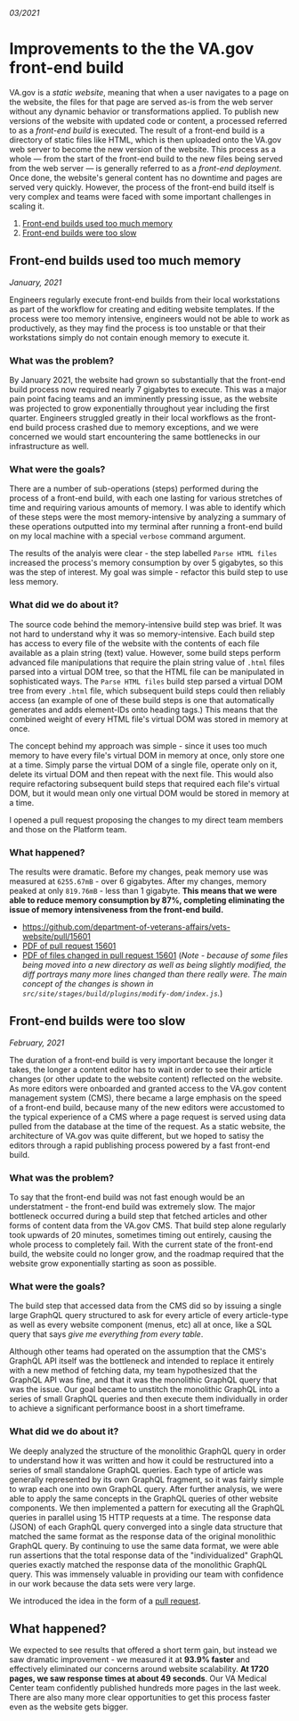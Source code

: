 _03/2021_

# Improvements to the the VA.gov front-end build

VA.gov is a _static website_, meaning that when a user navigates to a page on the website, the files for that page are served as-is from the web server without any dynamic behavior or transformations applied. To publish new versions of the website with updated code or content, a processed referred to as a _front-end build_ is executed. The result of a front-end build is a directory of static files like HTML, which is then uploaded onto the VA.gov web server to become the new version of the website. This process as a whole — from the start of the front-end build to the new files being served from the web server — is generally referred to as a _front-end deployment_. Once done, the website's general content has no downtime and pages are served very quickly. However, the process of the front-end build itself is very complex and teams were faced with some important challenges in scaling it.

1. [Front-end builds used too much memory](#Front-end-builds-used-too-much-memory)
2. [Front-end builds were too slow](#Front-end-builds-were-too-slow)

## Front-end builds used too much memory
_January, 2021_

Engineers regularly execute front-end builds from their local workstations as part of the workflow for creating and editing website templates. If the process were too memory intensive, engineers would not be able to work as productively, as they may find the process is too unstable or that their workstations simply do not contain enough memory to execute it.

### What was the problem?
By January 2021, the website had grown so substantially that the front-end build process now required nearly 7 gigabytes to execute. This was a major pain point facing teams and an imminently pressing issue, as the website was projected to grow exponentially throughout year including the first quarter. Engineers struggled greatly in their local workflows as the front-end build process crashed due to memory exceptions, and we were concerned we would start encountering the same bottlenecks in our infrastructure as well.

### What were the goals?
There are a number of sub-operations (steps) performed during the process of a front-end build, with each one lasting for various stretches of time and requiring various amounts of memory. I was able to identify which of these steps were the most memory-intensive by analyzing a summary of these operations outputted into my terminal after running a front-end build on my local machine with a special `verbose` command argument.

The results of the analyis were clear - the step labelled `Parse HTML files` increased the process's memory consumption by over 5 gigabytes, so this was the step of interest. My goal was simple - refactor this build step to use less memory.

### What did we do about it?
The source code behind the memory-intensive build step was brief. It was not hard to understand why it was so memory-intensive. Each build step has access to every file of the website with the contents of each file available as a plain string (text) value. However, some build steps perform advanced file manipulations that require the plain string value of `.html` files parsed into a virtual DOM tree, so that the HTML file can be manipulated in sophisticated ways. The `Parse HTML files` build step parsed a virtual DOM tree from every `.html` file, which subsequent build steps could then reliably access (an example of one of these build steps is one that automatically generates and adds element-IDs onto heading tags.) This means that the combined weight of every HTML file's virtual DOM was stored in memory at once.

The concept behind my approach was simple - since it uses too much memory to have every file's virtual DOM in memory at once, only store one at a time. Simply parse the virtual DOM of a single file, operate only on it, delete its virtual DOM and then repeat with the next file. This would also require refactoring subsequent build steps that required  each file's virtual DOM, but it would mean only one virtual DOM would be stored in memory at a time.

I opened a pull request proposing the changes to my direct team members and those on the Platform team.

### What happened?
The results were dramatic. Before my changes, peak memory use was measured at `6255.67mB` - over 6 gigabytes. After my changes, memory peaked at only `819.76mB` - less than 1 gigabyte. __This means that we were able to reduce memory consumption by 87%, completing eliminating the issue of memory intensiveness from the front-end build.__

- https://github.com/department-of-veterans-affairs/vets-website/pull/15601
- [PDF of pull request 15601](./files/15601.pdf)
- [PDF of files changed in pull request 15601](./files/15601_files-changed.pdf) (_Note - because of some files being moved into a new directory as well as being slightly modified, the diff portrays many more lines changed than there really were. The main concept of the changes is shown in `src/site/stages/build/plugins/modify-dom/index.js`._)

## Front-end builds were too slow
_February, 2021_

The duration of a front-end build is very important because the longer it takes, the longer a content editor has to wait in order to see their article changes (or other update to the website content) reflected on the website. As more editors were onboarded and granted access to the VA.gov content management system (CMS), there became a large emphasis on the speed of a front-end build, because many of the new editors were accustomed to the typical experience of a CMS where a page request is served using data pulled from the database at the time of the request. As a static website, the architecture of VA.gov was quite different, but we hoped to satisy the editors through a rapid publishing process powered by a fast front-end build.

### What was the problem?
To say that the front-end build was not fast enough would be an understatment - the front-end build was extremely slow. The major bottleneck occurred during a build step that fetched articles and other forms of content data from the VA.gov CMS. That build step alone regularly took upwards of 20 minutes, sometimes timing out entirely, causing the whole process to completely fail. With the current state of the front-end build, the website could no longer grow, and the roadmap required that the website grow exponentially starting as soon as possible.

### What were the goals?
The build step that accessed data from the CMS did so by issuing a single large GraphQL query structured to ask for every article of every article-type as well as every website component (menus, etc) all at once, like a SQL query that says _give me everything from every table_.

Although other teams had operated on the assumption that the CMS's GraphQL API itself was the bottleneck and intended to replace it entirely with a new method of fetching data, my team hypothesized that the GraphQL API was fine, and that it was the monolithic GraphQL query that was the issue. Our goal became to unstitch the monolithic GraphQL into a series of small GraphQL queries and then execute them individually in order to achieve a significant performance boost in a short timeframe.

### What did we do about it?
We deeply analyzed the structure of the monolithic GraphQL query in order to understand how it was written and how it could be restructured into a series of small standalone GraphQL queries. Each type of article was generally represented by its own GraphQL fragment, so it was fairly simple to wrap each one into own GraphQL query. After further analysis, we were able to apply the same concepts in the GraphQL queries of other website components. We then implemented a pattern for executing all the GraphQL queries in parallel using 15 HTTP requests at a time. The response data (JSON) of each GraphQL query converged into a single data structure that matched the same format as the response data of the original monolithic GraphQL query. By continuing to use the same data format, we were able run assertions that the total response data of the "individualized" GraphQL queries exactly matched the response data of the monolithic GraphQL query. This was immensely valuable in providing our team with confidence in our work because the data sets were very large.

We introduced the idea in the form of a [pull request](https://github.com/department-of-veterans-affairs/vets-website/pull/15974).

## What happened?
We expected to see results that offered a short term gain, but instead we saw dramatic improvement - we measured it at __93.9% faster__ and effectively eliminated our concerns around website scalability. __At 1720 pages, we saw response times at about 49 seconds__.  Our VA Medical Center team confidently published hundreds more pages in the last week. There are also many more clear opportunities to get this process faster even as the website gets bigger.
